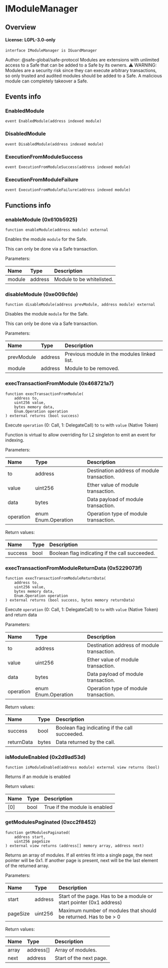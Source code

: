 # IModuleManager

## Overview

#### License: LGPL-3.0-only

```solidity
interface IModuleManager is IGuardManager
```

Author: @safe-global/safe-protocol
Modules are extensions with unlimited access to a Safe that can be added to a Safe by its owners.
           ⚠️ WARNING: Modules are a security risk since they can execute arbitrary transactions,
           so only trusted and audited modules should be added to a Safe. A malicious module can
           completely takeover a Safe.

## Events info

### EnabledModule

```solidity
event EnabledModule(address indexed module)
```


### DisabledModule

```solidity
event DisabledModule(address indexed module)
```


### ExecutionFromModuleSuccess

```solidity
event ExecutionFromModuleSuccess(address indexed module)
```


### ExecutionFromModuleFailure

```solidity
event ExecutionFromModuleFailure(address indexed module)
```


## Functions info

### enableModule (0x610b5925)

```solidity
function enableModule(address module) external
```

Enables the module `module` for the Safe.

This can only be done via a Safe transaction.


Parameters:

| Name   | Type    | Description               |
| :----- | :------ | :------------------------ |
| module | address | Module to be whitelisted. |

### disableModule (0xe009cfde)

```solidity
function disableModule(address prevModule, address module) external
```

Disables the module `module` for the Safe.

This can only be done via a Safe transaction.


Parameters:

| Name       | Type    | Description                                  |
| :--------- | :------ | :------------------------------------------- |
| prevModule | address | Previous module in the modules linked list.  |
| module     | address | Module to be removed.                        |

### execTransactionFromModule (0x468721a7)

```solidity
function execTransactionFromModule(
    address to,
    uint256 value,
    bytes memory data,
    Enum.Operation operation
) external returns (bool success)
```

Execute `operation` (0: Call, 1: DelegateCall) to `to` with `value` (Native Token)

Function is virtual to allow overriding for L2 singleton to emit an event for indexing.


Parameters:

| Name      | Type                | Description                                 |
| :-------- | :------------------ | :------------------------------------------ |
| to        | address             | Destination address of module transaction.  |
| value     | uint256             | Ether value of module transaction.          |
| data      | bytes               | Data payload of module transaction.         |
| operation | enum Enum.Operation | Operation type of module transaction.       |


Return values:

| Name    | Type | Description                                    |
| :------ | :--- | :--------------------------------------------- |
| success | bool | Boolean flag indicating if the call succeeded. |

### execTransactionFromModuleReturnData (0x5229073f)

```solidity
function execTransactionFromModuleReturnData(
    address to,
    uint256 value,
    bytes memory data,
    Enum.Operation operation
) external returns (bool success, bytes memory returnData)
```

Execute `operation` (0: Call, 1: DelegateCall) to `to` with `value` (Native Token) and return data


Parameters:

| Name      | Type                | Description                                 |
| :-------- | :------------------ | :------------------------------------------ |
| to        | address             | Destination address of module transaction.  |
| value     | uint256             | Ether value of module transaction.          |
| data      | bytes               | Data payload of module transaction.         |
| operation | enum Enum.Operation | Operation type of module transaction.       |


Return values:

| Name       | Type  | Description                                     |
| :--------- | :---- | :---------------------------------------------- |
| success    | bool  | Boolean flag indicating if the call succeeded.  |
| returnData | bytes | Data returned by the call.                      |

### isModuleEnabled (0x2d9ad53d)

```solidity
function isModuleEnabled(address module) external view returns (bool)
```

Returns if an module is enabled


Return values:

| Name | Type | Description                   |
| :--- | :--- | :---------------------------- |
| [0]  | bool | True if the module is enabled |

### getModulesPaginated (0xcc2f8452)

```solidity
function getModulesPaginated(
    address start,
    uint256 pageSize
) external view returns (address[] memory array, address next)
```

Returns an array of modules.
If all entries fit into a single page, the next pointer will be 0x1.
If another page is present, next will be the last element of the returned array.


Parameters:

| Name     | Type    | Description                                                           |
| :------- | :------ | :-------------------------------------------------------------------- |
| start    | address | Start of the page. Has to be a module or start pointer (0x1 address)  |
| pageSize | uint256 | Maximum number of modules that should be returned. Has to be > 0      |


Return values:

| Name  | Type      | Description             |
| :---- | :-------- | :---------------------- |
| array | address[] | Array of modules.       |
| next  | address   | Start of the next page. |
